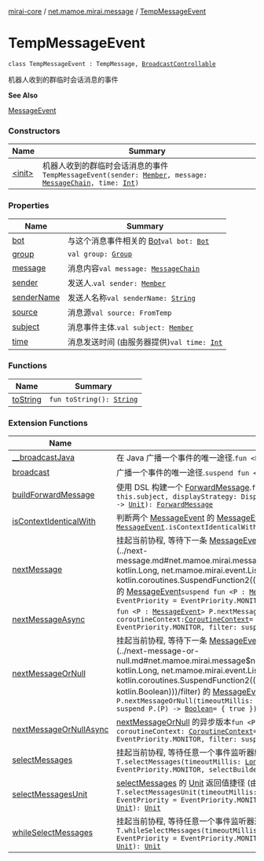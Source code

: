 [mirai-core](../../index.md) / [net.mamoe.mirai.message](../index.md) / [TempMessageEvent](./index.md)

# TempMessageEvent

`class TempMessageEvent : TempMessage, `[`BroadcastControllable`](../../net.mamoe.mirai.event/-broadcast-controllable/index.md)

机器人收到的群临时会话消息的事件

**See Also**

[MessageEvent](../-message-event/index.md)

### Constructors

| Name | Summary |
|---|---|
| [&lt;init&gt;](-init-.md) | 机器人收到的群临时会话消息的事件`TempMessageEvent(sender: `[`Member`](../../net.mamoe.mirai.contact/-member/index.md)`, message: `[`MessageChain`](../../net.mamoe.mirai.message.data/-message-chain/index.md)`, time: `[`Int`](https://kotlinlang.org/api/latest/jvm/stdlib/kotlin/-int/index.html)`)` |

### Properties

| Name | Summary |
|---|---|
| [bot](bot.md) | 与这个消息事件相关的 [Bot](../../net.mamoe.mirai/-bot/index.md)`val bot: `[`Bot`](../../net.mamoe.mirai/-bot/index.md) |
| [group](group.md) | `val group: `[`Group`](../../net.mamoe.mirai.contact/-group/index.md) |
| [message](message.md) | 消息内容`val message: `[`MessageChain`](../../net.mamoe.mirai.message.data/-message-chain/index.md) |
| [sender](sender.md) | 发送人.`val sender: `[`Member`](../../net.mamoe.mirai.contact/-member/index.md) |
| [senderName](sender-name.md) | 发送人名称`val senderName: `[`String`](https://kotlinlang.org/api/latest/jvm/stdlib/kotlin/-string/index.html) |
| [source](source.md) | 消息源`val source: FromTemp` |
| [subject](subject.md) | 消息事件主体.`val subject: `[`Member`](../../net.mamoe.mirai.contact/-member/index.md) |
| [time](time.md) | 消息发送时间 (由服务器提供)`val time: `[`Int`](https://kotlinlang.org/api/latest/jvm/stdlib/kotlin/-int/index.html) |

### Functions

| Name | Summary |
|---|---|
| [toString](to-string.md) | `fun toString(): `[`String`](https://kotlinlang.org/api/latest/jvm/stdlib/kotlin/-string/index.html) |

### Extension Functions

| Name | Summary |
|---|---|
| [__broadcastJava](../../net.mamoe.mirai.event/__broadcast-java.md) | 在 Java 广播一个事件的唯一途径.`fun <E : `[`Event`](../../net.mamoe.mirai.event/-event/index.md)`> E.__broadcastJava(): E` |
| [broadcast](../../net.mamoe.mirai.event/broadcast.md) | 广播一个事件的唯一途径.`suspend fun <E : `[`Event`](../../net.mamoe.mirai.event/-event/index.md)`> E.broadcast(): E` |
| [buildForwardMessage](../../net.mamoe.mirai.message.data/build-forward-message.md) | 使用 DSL 构建一个 [ForwardMessage](../../net.mamoe.mirai.message.data/-forward-message/index.md).`fun `[`MessageEvent`](../-message-event/index.md)`.buildForwardMessage(context: `[`Contact`](../../net.mamoe.mirai.contact/-contact/index.md)` = this.subject, displayStrategy: DisplayStrategy = DisplayStrategy, block: `[`ForwardMessageBuilder`](../../net.mamoe.mirai.message.data/-forward-message-builder/index.md)`.() -> `[`Unit`](https://kotlinlang.org/api/latest/jvm/stdlib/kotlin/-unit/index.html)`): `[`ForwardMessage`](../../net.mamoe.mirai.message.data/-forward-message/index.md) |
| [isContextIdenticalWith](../is-context-identical-with.md) | 判断两个 [MessageEvent](../-message-event/index.md) 的 [MessageEvent.sender](../-message-event/sender.md) 和 [MessageEvent.subject](../-message-event/subject.md) 是否相同`fun `[`MessageEvent`](../-message-event/index.md)`.isContextIdenticalWith(another: `[`MessageEvent`](../-message-event/index.md)`): `[`Boolean`](https://kotlinlang.org/api/latest/jvm/stdlib/kotlin/-boolean/index.html) |
| [nextMessage](../next-message.md) | 挂起当前协程, 等待下一条 [MessageEvent.sender](../-message-event/sender.md) 和 [MessageEvent.subject](../-message-event/subject.md) 与 [this](../next-message/-this-.md) 相同且通过 [筛选](../next-message.md#net.mamoe.mirai.message$nextMessage(net.mamoe.mirai.message.nextMessage.P, kotlin.Long, net.mamoe.mirai.event.Listener.EventPriority, kotlin.coroutines.SuspendFunction2((net.mamoe.mirai.message.nextMessage.P, , kotlin.Boolean)))/filter) 的 [MessageEvent](../-message-event/index.md)`suspend fun <P : `[`MessageEvent`](../-message-event/index.md)`> P.nextMessage(timeoutMillis: `[`Long`](https://kotlinlang.org/api/latest/jvm/stdlib/kotlin/-long/index.html)` = -1, priority: EventPriority = EventPriority.MONITOR, filter: suspend P.(P) -> `[`Boolean`](https://kotlinlang.org/api/latest/jvm/stdlib/kotlin/-boolean/index.html)` = { true }): `[`MessageChain`](../../net.mamoe.mirai.message.data/-message-chain/index.md) |
| [nextMessageAsync](../next-message-async.md) | `fun <P : `[`MessageEvent`](../-message-event/index.md)`> P.nextMessageAsync(timeoutMillis: `[`Long`](https://kotlinlang.org/api/latest/jvm/stdlib/kotlin/-long/index.html)` = -1, coroutineContext: `[`CoroutineContext`](https://kotlinlang.org/api/latest/jvm/stdlib/kotlin.coroutines/-coroutine-context/index.html)` = EmptyCoroutineContext, priority: EventPriority = EventPriority.MONITOR, filter: suspend P.(P) -> `[`Boolean`](https://kotlinlang.org/api/latest/jvm/stdlib/kotlin/-boolean/index.html)` = { true }): Deferred<`[`MessageChain`](../../net.mamoe.mirai.message.data/-message-chain/index.md)`>` |
| [nextMessageOrNull](../next-message-or-null.md) | 挂起当前协程, 等待下一条 [MessageEvent.sender](../-message-event/sender.md) 和 [MessageEvent.subject](../-message-event/subject.md) 与 [this](../next-message-or-null/-this-.md) 相同且通过 [筛选](../next-message-or-null.md#net.mamoe.mirai.message$nextMessageOrNull(net.mamoe.mirai.message.nextMessageOrNull.P, kotlin.Long, net.mamoe.mirai.event.Listener.EventPriority, kotlin.coroutines.SuspendFunction2((net.mamoe.mirai.message.nextMessageOrNull.P, , kotlin.Boolean)))/filter) 的 [MessageEvent](../-message-event/index.md)`suspend fun <P : `[`MessageEvent`](../-message-event/index.md)`> P.nextMessageOrNull(timeoutMillis: `[`Long`](https://kotlinlang.org/api/latest/jvm/stdlib/kotlin/-long/index.html)`, priority: EventPriority = EventPriority.MONITOR, filter: suspend P.(P) -> `[`Boolean`](https://kotlinlang.org/api/latest/jvm/stdlib/kotlin/-boolean/index.html)` = { true }): `[`MessageChain`](../../net.mamoe.mirai.message.data/-message-chain/index.md)`?` |
| [nextMessageOrNullAsync](../next-message-or-null-async.md) | [nextMessageOrNull](../next-message-or-null.md) 的异步版本`fun <P : `[`MessageEvent`](../-message-event/index.md)`> P.nextMessageOrNullAsync(timeoutMillis: `[`Long`](https://kotlinlang.org/api/latest/jvm/stdlib/kotlin/-long/index.html)`, coroutineContext: `[`CoroutineContext`](https://kotlinlang.org/api/latest/jvm/stdlib/kotlin.coroutines/-coroutine-context/index.html)` = EmptyCoroutineContext, priority: EventPriority = EventPriority.MONITOR, filter: suspend P.(P) -> `[`Boolean`](https://kotlinlang.org/api/latest/jvm/stdlib/kotlin/-boolean/index.html)` = { true }): Deferred<`[`MessageChain`](../../net.mamoe.mirai.message.data/-message-chain/index.md)`?>` |
| [selectMessages](../../net.mamoe.mirai.event/select-messages.md) | 挂起当前协程, 等待任意一个事件监听器触发后返回其返回值.`suspend fun <T : `[`MessageEvent`](../-message-event/index.md)`, R> T.selectMessages(timeoutMillis: `[`Long`](https://kotlinlang.org/api/latest/jvm/stdlib/kotlin/-long/index.html)` = -1, filterContext: `[`Boolean`](https://kotlinlang.org/api/latest/jvm/stdlib/kotlin/-boolean/index.html)` = true, priority: EventPriority = EventPriority.MONITOR, selectBuilder: `[`MessageSelectBuilder`](../../net.mamoe.mirai.event/-message-select-builder.md)`<T, R>.() -> `[`Unit`](https://kotlinlang.org/api/latest/jvm/stdlib/kotlin/-unit/index.html)`): R` |
| [selectMessagesUnit](../../net.mamoe.mirai.event/select-messages-unit.md) | [selectMessages](../../net.mamoe.mirai.event/select-messages.md) 的 [Unit](https://kotlinlang.org/api/latest/jvm/stdlib/kotlin/-unit/index.html) 返回值捷径 (由于 Kotlin 无法推断 [Unit](https://kotlinlang.org/api/latest/jvm/stdlib/kotlin/-unit/index.html) 类型)`suspend fun <T : `[`MessageEvent`](../-message-event/index.md)`> T.selectMessagesUnit(timeoutMillis: `[`Long`](https://kotlinlang.org/api/latest/jvm/stdlib/kotlin/-long/index.html)` = -1, filterContext: `[`Boolean`](https://kotlinlang.org/api/latest/jvm/stdlib/kotlin/-boolean/index.html)` = true, priority: EventPriority = EventPriority.MONITOR, selectBuilder: `[`MessageSelectBuilderUnit`](../../net.mamoe.mirai.event/-message-select-builder-unit/index.md)`<T, `[`Unit`](https://kotlinlang.org/api/latest/jvm/stdlib/kotlin/-unit/index.html)`>.() -> `[`Unit`](https://kotlinlang.org/api/latest/jvm/stdlib/kotlin/-unit/index.html)`): `[`Unit`](https://kotlinlang.org/api/latest/jvm/stdlib/kotlin/-unit/index.html) |
| [whileSelectMessages](../../net.mamoe.mirai.event/while-select-messages.md) | 挂起当前协程, 等待任意一个事件监听器返回 `false` 后返回.`suspend fun <T : `[`MessageEvent`](../-message-event/index.md)`> T.whileSelectMessages(timeoutMillis: `[`Long`](https://kotlinlang.org/api/latest/jvm/stdlib/kotlin/-long/index.html)` = -1, filterContext: `[`Boolean`](https://kotlinlang.org/api/latest/jvm/stdlib/kotlin/-boolean/index.html)` = true, priority: EventPriority = EventPriority.MONITOR, selectBuilder: `[`MessageSelectBuilder`](../../net.mamoe.mirai.event/-message-select-builder.md)`<T, `[`Boolean`](https://kotlinlang.org/api/latest/jvm/stdlib/kotlin/-boolean/index.html)`>.() -> `[`Unit`](https://kotlinlang.org/api/latest/jvm/stdlib/kotlin/-unit/index.html)`): `[`Unit`](https://kotlinlang.org/api/latest/jvm/stdlib/kotlin/-unit/index.html) |

